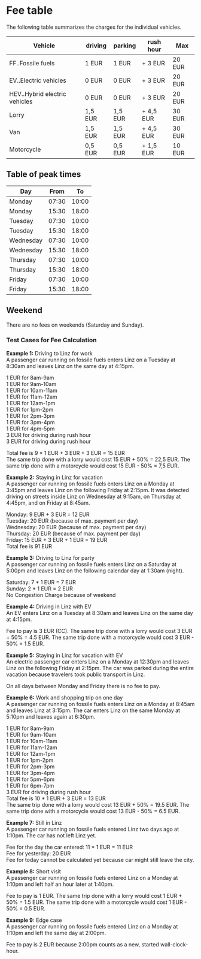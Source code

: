 ﻿# Fee table  

The following table summarizes the charges for the individual vehicles.  

|Vehicle   |driving  |parking  |rush hour  |Max     |   
|----------|---------|---------|-----------|--------|  
|FF..Fossile fuels | 1 EUR   | 1 EUR   | + 3 EUR   | 20 EUR |  
|EV..Electric vehicles | 0 EUR   | 0 EUR   | + 3 EUR   | 20 EUR |  
|HEV..Hybrid electric vehicles       | 0 EUR   | 0 EUR   | + 3 EUR   | 20 EUR |  
|Lorry     | 1,5 EUR | 1,5 EUR | + 4,5 EUR | 30 EUR |  
|Van       | 1,5 EUR | 1,5 EUR | + 4,5 EUR | 30 EUR |  
|Motorcycle| 0,5 EUR | 0,5 EUR | + 1,5 EUR | 10 EUR |  

## Table of peak times  

|Day      |From |To   |  
|---------|-----|-----|  
|Monday   |07:30|10:00|  
|Monday   |15:30|18:00|  
|Tuesday  |07:30|10:00|  
|Tuesday  |15:30|18:00|  
|Wednesday|07:30|10:00|  
|Wednesday|15:30|18:00|  
|Thursday |07:30|10:00|  
|Thursday |15:30|18:00|  
|Friday   |07:30|10:00|  
|Friday   |15:30|18:00|  

## Weekend  

There are no fees on weekends (Saturday and Sunday).  

### Test Cases for Fee Calculation  
**Example 1:** Driving to Linz for work  
A passenger car running on fossile fuels enters Linz on a Tuesday at 8:30am and leaves Linz on the same day at 4:15pm.  

1 EUR for 8am-9am  
1 EUR for 9am-10am  
1 EUR for 10am-11am  
1 EUR for 11am-12am  
1 EUR for 12am-1pm  
1 EUR for 1pm-2pm  
1 EUR for 2pm-3pm  
1 EUR for 3pm-4pm  
1 EUR for 4pm-5pm  
3 EUR for driving during rush hour  
3 EUR for driving during rush hour  

Total fee is 9 * 1 EUR + 3 EUR + 3 EUR = 15 EUR  
The same trip done with a lorry would cost 15 EUR + 50% = 22,5 EUR. The same trip done with a motorcycle would cost 15 EUR - 50% = 7,5 EUR.  

**Example 2:** Staying in Linz for vacation  
A passenger car running on fossile fuels enters Linz on a Monday at 3:45pm and leaves Linz on the following Friday at 2:15pm. It was detected driving on streets inside Linz on Wednesday at 9:15am, on Thursday at 4:45pm, and on Friday at 8:45am.  

Monday: 9 EUR + 3 EUR = 12 EUR  
Tuesday: 20 EUR (because of max. payment per day)  
Wednesday: 20 EUR (because of max. payment per day)  
Thursday: 20 EUR (because of max. payment per day)  
Friday: 15 EUR + 3 EUR + 1 EUR = 19 EUR  
Total fee is 91 EUR  

**Example 3:** Driving to Linz for party  
A passenger car running on fossile fuels enters Linz on a Saturday at 5:00pm and leaves Linz on the following calendar day at 1:30am (night).  

Saturday: 7 * 1 EUR = 7 EUR  
Sunday: 2 * 1 EUR = 2 EUR  
No Congestion Charge because of weekend  

**Example 4:** Driving in Linz with EV  
An EV enters Linz on a Tuesday at 8:30am and leaves Linz on the same day at 4:15pm.  

Fee to pay is 3 EUR (CC). The same trip done with a lorry would cost 3 EUR + 50% = 4.5 EUR. The same trip done with a motorcycle would cost 3 EUR - 50% = 1.5 EUR.  

**Example 5:** Staying in Linz for vacation with EV  
An electric passenger car enters Linz on a Monday at 12:30pm and leaves Linz on the following Friday at 2:15pm. The car was parked during the entire vacation because travelers took public transport in Linz.  

On all days between Monday and Friday there is no fee to pay.  

**Example 6:** Work and shopping trip on one day  
A passenger car running on fossile fuels enters Linz on a Monday at 8:45am and leaves Linz at 3:15pm. The car enters Linz on the same Monday at 5:10pm and leaves again at 6:30pm.  

1 EUR for 8am-9am  
1 EUR for 9am-10am  
1 EUR for 10am-11am  
1 EUR for 11am-12am  
1 EUR for 12am-1pm  
1 EUR for 1pm-2pm  
1 EUR for 2pm-3pm  
1 EUR for 3pm-4pm  
1 EUR for 5pm-6pm  
1 EUR for 6pm-7pm  
3 EUR for driving during rush hour  
Total fee is 10 * 1 EUR + 3 EUR = 13 EUR  
The same trip done with a lorry would cost 13 EUR + 50% = 19.5 EUR. The same trip done with a motorcycle would cost 13 EUR - 50% = 6.5 EUR.  

**Example 7:** Still in Linz  
A passenger car running on fossile fuels entered Linz two days ago at 1:10pm. The car has not left Linz yet.  

Fee for the day the car entered: 11 * 1 EUR = 11 EUR  
Fee for yesterday: 20 EUR  
Fee for today cannot be calculated yet because car might still leave the city.  

**Example 8:** Short visit  
A passenger car running on fossile fuels entered Linz on a Monday at 1:10pm and left half an hour later at 1:40pm.  

Fee to pay is 1 EUR. The same trip done with a lorry would cost 1 EUR + 50% = 1.5 EUR. The same trip done with a motorcycle would cost 1 EUR - 50% = 0.5 EUR.  

**Example 9:** Edge case  
A passenger car running on fossile fuels entered Linz on a Monday at 1:10pm and left the same day at 2:00pm.  

Fee to pay is 2 EUR because 2:00pm counts as a new, started wall-clock-hour.  
